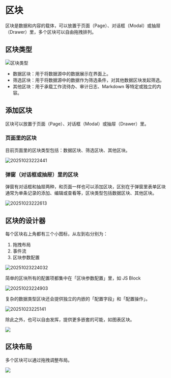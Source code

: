 # 区块

区块是数据和内容的载体，可以放置于页面（Page）、对话框（Modal）或抽屉（Drawer）里，多个区块可以自由拖拽排列。

## 区块类型

![区块类型](https://static-docs.nocobase.com/f71af45b5cd914ea0558f760ddbbba58.png)

- 数据区块：用于将数据源中的数据展示在界面上。
- 筛选区块：用于将数据源中的数据作为筛选条件，对其他数据区块发起筛选。
- 其他区块：用于承载工作流待办、审计日志、Markdown 等特定或独立的内容。

## 添加区块

区块可以放置于页面（Page）、对话框（Modal）或抽屉（Drawer）里。

### 页面里的区块

目前页面里的区块类型包括：数据区块、筛选区块、其他区块。

![20251023222441](https://static-docs.nocobase.com/20251023222441.png)

### 弹窗（对话框或抽屉）里的区块

弹窗有对话框和抽屉两种，和页面一样也可以添加区块，区别在于弹窗里表单区块通常为单条记录的添加、编辑或查看等，区块类型包括数据区块、其他区块。

![20251023222613](https://static-docs.nocobase.com/20251023222613.png)

## 区块的设计器

每个区块右上角都有三个小图标，从左到右分别为：

1. 拖拽布局
2. 事件流
3. 区块参数配置

![20251023224032](https://static-docs.nocobase.com/20251023224032.png)

简单的区块所有的配置项都集中在「区块参数配置」里，如 JS Block

![20251023224903](https://static-docs.nocobase.com/20251023224903.png)

复杂的数据类型区块还会提供独立的内嵌的「配置字段」和「配置操作」。

![20251023225141](https://static-docs.nocobase.com/20251023225141.png)

除此之外，也可以自由发挥，提供更多嵌套的可能，如图表区块。

![](https://static-docs.nocobase.com/07588190b3f41ae3060e71d8b76b4447.png)

## 区块布局

多个区块可以通过拖拽调整布局。

![](https://static-docs.nocobase.com/f6692295ac0917f3babce9a60ce80879.gif)